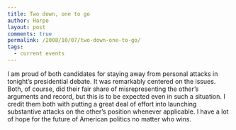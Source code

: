 ```yaml
---
title: Two down, one to go
author: Harpo
layout: post
comments: true
permalink: /2008/10/07/two-down-one-to-go/
tags:
  - current events
---
```

I am proud of both candidates for staying away from personal attacks in tonight&#8217;s presidential debate. It was remarkably centered on the issues. Both, of course, did their fair share of misrepresenting the other&#8217;s arguments and record, but this is to be expected even in such a situation. I credit them both with putting a great deal of effort into launching substantive attacks on the other&#8217;s position whenever applicable. I have a lot of hope for the future of American politics no matter who wins.
